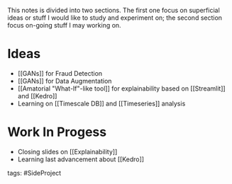 This notes is divided into two sections. The first one focus on superficial ideas or stuff I would like to study and experiment on; the second section focus on-going stuff I may working on.

# Ideas
- [[GANs]] for Fraud Detection
- [[GANs]] for Data Augmentation
- [[Amatorial "What-If"-like tool]] for explainability based on [[Streamlit]] and [[Kedro]]
- Learning on [[Timescale DB]] and [[Timeseries]] analysis
# Work In Progess
- Closing slides on [[Explainability]]
- Learning last advancement about [[Kedro]]

tags: #SideProject 